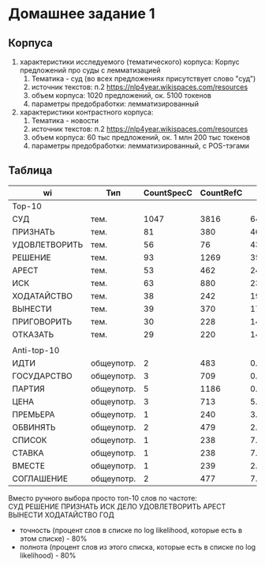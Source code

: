 # Домашнее задание 1
## Корпуса
1. характеристики исследуемого (тематического) корпуса:
Корпус предложений про суды с лемматизацией
	1. Тематика - суд (во всех предложениях присутствует слово "суд")
	2. источник текстов: п.2 https://nlp4year.wikispaces.com/resources
	3. объем корпуса: 1020 предложений, ок. 5100 токенов
	4. параметры предобработки: лемматизированный
2. характеристики контрастного корпуса:
	1. Тематика - новости
	2. источник текстов: п.2 https://nlp4year.wikispaces.com/resources
	3. объем корпуса: 60 тыс предложений, ок. 1 млн 200 тыс токенов
	4. параметры предобработки: лемматизированный, с POS-тэгами


## Таблица
| wi            | Тип        | CountSpecC | CountRefC | LogLikelihood     | Ранг | Вес 2     | Ранг |
|---------------|------------|------------|-----------|-------------------|------|-----------|------|
| Top-10        |            |            |           |                   |      |           |      |
| СУД           | тем.       | 1047       | 3816      | 6439.04316145     | 1    | 65.47672  | 19   |
| ПРИЗНАТЬ      | тем.       | 81         | 380       | 462.238251135     | 2    | 50.86863  | 25   |
| УДОВЛЕТВОРИТЬ | тем.       | 56         | 76        | 434.351561462     | 3    | 175.84217 | 4    |
| РЕШЕНИЕ       | тем.       | 93         | 1269      | 350.990271054     | 4    | 17.4892   | 87   |
| АРЕСТ         | тем.       | 53         | 462       | 243.274705536     | 5    | 27.37679  | 57   |
| ИСК           | тем.       | 63         | 880       | 235.091058327     | 6    | 17.08467  | 89   |
| ХОДАТАЙСТВО   | тем.       | 38         | 242       | 196.059532279     | 7    | 37.47286  | 40   |
| ВЫНЕСТИ       | тем.       | 39         | 370       | 172.999128552     | 8    | 25.15426  | 62   |
| ПРИГОВОРИТЬ   | тем.       | 30         | 228       | 145.182120255     | 9    | 31.40039  | 48   |
| ОТКАЗАТЬ      | тем.       | 29         | 220       | 140.438346636     | 10   | 31.45748  | 47   |
|               |            |            |           |                   |      |           |      |
| Anti-top-10   |            |            |           |                   |      |           |      |
| ИДТИ          | общеупотр. | 2          | 483       | 0.000283212994219 | 820  | 0.98817   | 538  |
| ГОСУДАРСТВО   | общеупотр. | 3          | 709       | 0.000281638535441 | 821  | 1.00977   | 530  |
| ПАРТИЯ        | общеупотр. | 5          | 1186      | 0.000182770207079 | 822  | 1.00608   | 531  |
| ЦЕНА          | общеупотр. | 3          | 713       | 5.01344106259e-05 | 823  | 1.00411   | 532  |
| ПРЕМЬЕРА      | общеупотр. | 1          | 240       | 3.20807852485e-05 | 824  | 0.99435   | 537  |
| ОБВИНЯТЬ      | общеупотр. | 2          | 479       | 2.56272452208e-05 | 825  | 0.99642   | 536  |
| СПИСОК        | общеупотр. | 1          | 238       | 7.24116647351e-06 | 826  | 1.0027    | 533  |
| СТАВКА        | общеупотр. | 1          | 238       | 7.24116647351e-06 | 826  | 1.0027    | 533  |
| ВМЕСТЕ        | общеупотр. | 1          | 239       | 2.22707216321e-06 | 827  | 0.99851   | 535  |
| СОГЛАШЕНИЕ    | общеупотр. | 2          | 477       | 7.14832931755e-07 | 828  | 1.0006    | 534  |

Вместо ручного выбора просто топ-10 слов по частоте: <br>
СУД РЕШЕНИЕ ПРИЗНАТЬ ИСК ДЕЛО УДОВЛЕТВОРИТЬ АРЕСТ ВЫНЕСТИ ХОДАТАЙСТВО ГОД <br> 
* точность (процент слов в списке по log likelihood, которые есть в этом списке) - 80%
* полнота (процент слов из этого списка, которые есть в списке по log likelihood) - 80%

